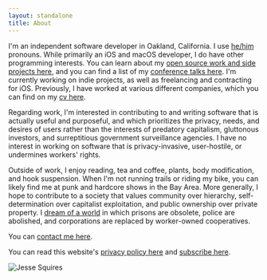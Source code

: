 ```yaml
---
layout: standalone
title: About
---
```


I'm an independent software developer in Oakland, California. I use [he/him](https://pronoun.is/he) pronouns. While primarily an iOS and macOS developer, I do have other programming interests. You can learn about my [open source work and side projects here](/projects), and you can find a list of my [conference talks here](/speaking). I'm currently working on indie projects, as well as freelancing and contracting for iOS. Previously, I have worked at various different companies, which you can find on my [cv here](/linkedout). 

Regarding work, I'm interested in contributing to and writing software that is actually useful and purposeful, and which prioritizes the privacy, needs, and desires of users rather than the interests of predatory capitalism, gluttonous investors, and surreptitious government surveillance agencies. I have no interest in working on software that is privacy-invasive, user-hostile, or undermines workers' rights.

Outside of work, I enjoy reading, tea and coffee, plants, body modification, and hook suspension. When I'm not running trails or riding my bike, you can likely find me at punk and hardcore shows in the Bay Area. More generally, I hope to contribute to a society that values community over hierarchy, self-determination over capitalist exploitation, and public ownership over private property. I [dream of a world](https://crimethinc.com/tce) in which prisons are obsolete, police are abolished, and corporations are replaced by worker-owned cooperatives.

You can [contact me here](/contact).

You can read this website's [privacy policy here](/privacy) and [subscribe here](/subscribe).

<div class="row mt-4 mb-4">
    <div class="col"></div>
    <div class="col-12 col-sm-8 col-md-6 col-lg-6">
        <img class="img-thumbnail img-fluid center" src="{{ site.author.avatar }}" title="Jesse Squires" alt="Jesse Squires"/>
    </div>
    <div class="col"></div>
</div>

